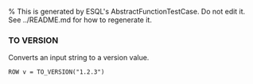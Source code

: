 % This is generated by ESQL's AbstractFunctionTestCase. Do not edit it. See ../README.md for how to regenerate it.

### TO VERSION
Converts an input string to a version value.

```esql
ROW v = TO_VERSION("1.2.3")
```
